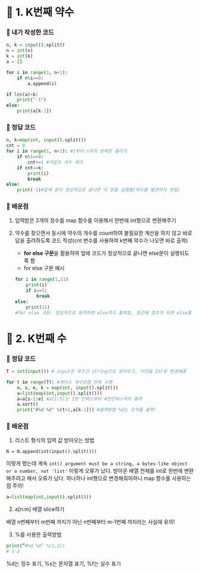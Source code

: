 # 🍒 1. K번째 약수

### 🍕 내가 작성한 코드

```python
n, k = input().split()
n = int(n)
k = int(k)
a = []

for i in range(1, n+1):
    if n%i==0:
        a.append(i)

if len(a)<k:
    print("-1")
else:
    print(a[k-1])
```

### 🍕 정답 코드

```python
n, k=map(int, input().split())
cnt = 0
for i in range(1, n+1): #1부터 n까지 반복문 돌리기
    if n%1==0:
        cnt+=1 #카운트 개수 세기
    if cnt==k:
        print(i)
        break
else:
    print(-1)#앞에 문이 정상적으로 끝나면 이 문을 실행함(약수를 발견하지 못함)
```

### 📝 배운점

1. 입력받은 2개의 정수를 map 함수를 이용해서 한번에 int형으로 변환해주기
2. 약수를 찾으면서 동시에 약수의 개수를 count하여 불필요한 계산을 하지 않고 바로 답을 출려하도록 코드 작성(cnt 변수를 사용하여 k번째 약수가 나오면 바로 출력)
    - **for else 구문**을 활용하여 앞에 코드가 정상적으로 끝나면 else문이 실행되도록 함
    - for else 구문 예시
    
    ```python
    for i in range(1,11)
    	print(i)
    	if i==5:
    		break
    else:
    	print(11)
    #for else 구문: 정상적으로 동작하면 else까지 출력함, 중간에 멈추게 되면 else를 출력하지 않음
    ```
    

# 🍒 2. K번째 수

### 🍕 정답 코드

```python
T = int(input()) # input은 무조건 string으로 읽어오고, 이것을 Int로 변경해줌

for t in range(T): #케이스 개수만큼 반복 수행
    n, s, e, k = map(int, input().split())
    a=list(map(int,input().split()))
    a=a[s-1:e] #a[1:5]는 1번 인덱스부터 4번인덱스까지 출력
    a.sort()
    print("#%d %d" %(t+1,a[k-1])) #출력방법 %d는 숫자를 출력!
```

### 📝 배운점

1. 리스트 형식의 입력 값 받아오는 방법

`N = N.append(int(input().split()))`

이렇게 했는데 계속 `int() argument must be a string, a bytes-like object or a number, not 'list'` 이렇게 오류가 났다. 받아온 배열 전체를 int로 한번에 변환해주려고 해서 오류가 났다. 하나하나 int형으로 변경해줘야하니 map 함수를 사용하는 점 주의!

```python
a=list(map(int,input().split()))
```

2. a[n:m] 배열 slice하기

배열 n번째부터 m번째 까지가 아닌 n번째부터 m-1번째 까지라는 사실에 유의!

3. %를 사용한 출력방법

```python
print(”#%d %d” %(1,2))
# 1 2
```

%d는 정수 표기, %s는 문자열 표기, %f는 실수 표기
